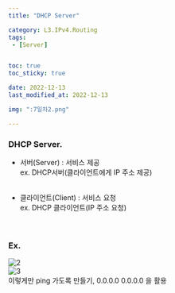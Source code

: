 ```yaml
---
title: "DHCP Server"

category: L3.IPv4.Routing
tags:
 - [Server]


toc: true
toc_sticky: true

date: 2022-12-13
last_modified_at: 2022-12-13

img: ":7일차2.png"

---
```


<!-- outline-start -->


### DHCP Server. <br/>

- 서버(Server) : 서비스 제공 <br/>
ex. DHCP서버(클라이언트에게 IP 주소 제공)<br/><br/>

- 클라이언트(Client) : 서비스 요청<br/>
ex. DHCP 클라이언트(IP 주소 요청)<br/><br/><br/>


### Ex. <br/>

![2](https://user-images.githubusercontent.com/117553252/213332389-31370f69-5bd6-4757-944a-bc8cfaf60e51.png)
<br/>
![3](https://user-images.githubusercontent.com/117553252/213332391-c7373a09-a250-4846-b770-cef05014d35d.png)
<br/>
이렇게만 ping 가도록 만들기, 0.0.0.0 0.0.0.0 을 활용<br/><br/>

